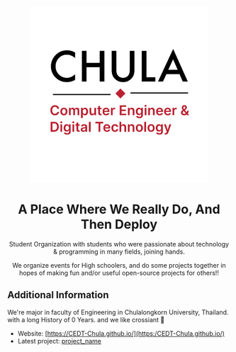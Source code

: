 <p align="center">
  <br>
  <img width="400" height="400"  src="https://raw.githubusercontent.com/CEDT-Chula/.github/main/profile/logo.png" />
  <br>
</p>

<h1 align="center">A Place Where We Really Do, And Then Deploy </h1>
<div align="center">
    <p>Student Organization with students who were passionate about technology & programming in many fields, joining hands.</p>
    <p>We organize events for High schoolers, and do some projects together in hopes of making fun and/or useful open-source projects for others!!</p>
</div>


## Additional Information
We're major in faculty of Engineering in Chulalongkorn University, Thailand. with a long History of 0 Years.
and we like crossiant 🥐
<!-- long ass meta data of our sector -->

- Website: [https://CEDT-Chula.github.io/](https:/CEDT-Chula.github.io/)
- Latest project: [project_name](---)